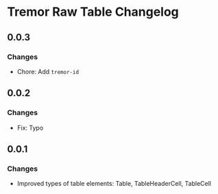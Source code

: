 # Tremor Raw Table Changelog

## 0.0.3

### Changes

- Chore: Add `tremor-id`

## 0.0.2

### Changes

- Fix: Typo

## 0.0.1

### Changes

- Improved types of table elements: Table, TableHeaderCell, TableCell
